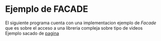 # Ejemplo de FACADE

El siguiente programa cuenta con una implementacion ejemplo de _Facade_ que es sobre el acceso a una libreria compleja sobre tipo de videos<br>
Ejemplo sacado de [pagina](https://refactoring.guru/es)
